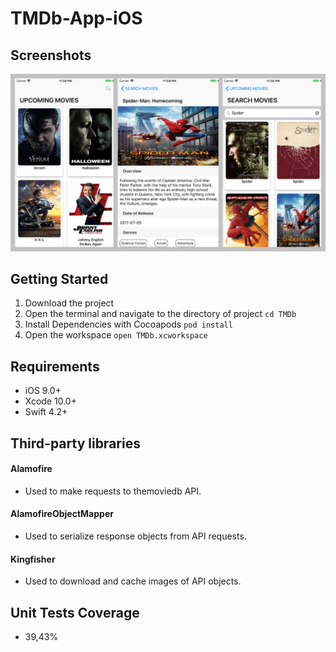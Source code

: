 # TMDb-App-iOS

## Screenshots

![TMDb-App-iOS](https://github.com/felipedemetrius/TMDb-App-iOS/blob/development/screenshots/screenshots2tmdb.jpeg)


## Getting Started

1. Download the project
1. Open the terminal and navigate to the directory of project ```cd TMDb```
1. Install Dependencies with Cocoapods ```pod install```
1. Open the workspace ```open TMDb.xcworkspace```

## Requirements

- iOS 9.0+ 
- Xcode 10.0+
- Swift 4.2+

## Third-party libraries

#### Alamofire
- Used to make requests to themoviedb API.

#### AlamofireObjectMapper
- Used to serialize response objects from API requests.

#### Kingfisher
- Used to download and cache images of API objects.

## Unit Tests Coverage 

- 39,43%
